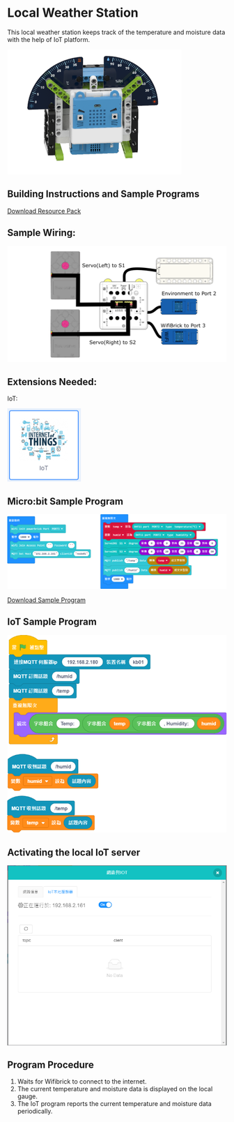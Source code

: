 # Local Weather Station

This local weather station keeps track of the temperature and moisture data with the help of IoT platform.

![](./images/ex5-1.png)

## Building Instructions and Sample Programs

[Download Resource Pack](http://bit.ly/AIOTKit_SH_ResourcsePack)

## Sample Wiring:

![](./images/weatherstation_wire_1.87.png)

## Extensions Needed:

IoT:

![](./images/iot.png)

## Micro:bit Sample Program

![](./images/weatherstation_code_1.87.png)

[Download Sample Program](https://makecode.microbit.org/_3gqKev0WHCmW)

## IoT Sample Program

![](./images/weatherstation_iot_code_1.87.png)

## Activating the local IoT server

![](./images/mqtt_1.87.png)

## Program Procedure

1. Waits for Wifibrick to connect to the internet.
2. The current temperature and moisture data is displayed on the local gauge.
3. The IoT program reports the current temperature and moisture data periodically.